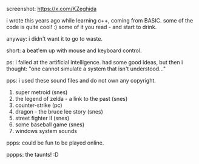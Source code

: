 screenshot:
https://x.com/KZeghida

i wrote this years ago while learning c++, coming from BASIC.
some of the code is quite cool! :)
some of it you read - and start to drink.

anyway: i didn't want it to go to waste.

short: a beat'em up with mouse and keyboard control.

ps: i failed at the artificial intelligence. had some good ideas, but then i thought:
"one cannot simulate a system that isn't understood..."

pps: i used these sound files and do not own any copyright.

1) super metroid (snes)
2) the legend of zelda - a link to the past (snes)
3) counter-strike (pc)
4) dragon - the bruce lee story (snes)
5) street fighter II (snes)
6) some baseball game (snes)
7) windows system sounds

ppps: could be fun to be played online.

pppps: the taunts! :D
